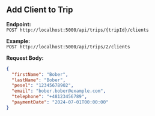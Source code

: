 ## Add Client to Trip

**Endpoint:**  
`POST http://localhost:5000/api/trips/{tripId}/clients`

**Example:**  
`POST http://localhost:5000/api/trips/2/clients`

**Request Body:**

```json
{
  "firstName": "Bober",
  "lastName": "Bober",
  "pesel": "12345678902",
  "email": "bober.bober@example.com",
  "telephone": "+48123456789",
  "paymentDate": "2024-07-01T00:00:00"
}

